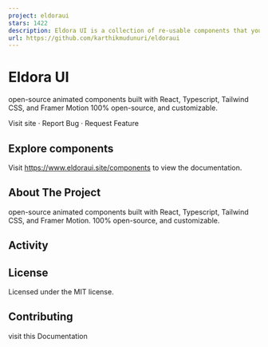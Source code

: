 ```yaml
---
project: eldoraui
stars: 1422
description: Eldora UI is a collection of re-usable components that you can copy and paste into your web apps. It primarily features components, blocks, and templates.
url: https://github.com/karthikmudunuri/eldoraui
---
```


Eldora UI
=========

open-source animated components built with React, Typescript, Tailwind CSS, and Framer Motion 100% open-source, and customizable.

Visit site · Report Bug · Request Feature

Explore components
------------------

Visit https://www.eldoraui.site/components to view the documentation.

About The Project
-----------------

open-source animated components built with React, Typescript, Tailwind CSS, and Framer Motion. 100% open-source, and customizable.

Activity
--------

License
-------

Licensed under the MIT license.

Contributing
------------

visit this Documentation
